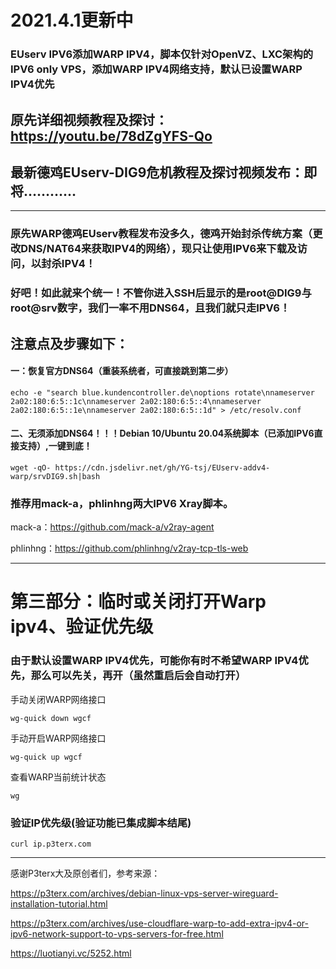 # 2021.4.1更新中

### EUserv IPV6添加WARP IPV4，脚本仅针对OpenVZ、LXC架构的IPV6 only VPS，添加WARP IPV4网络支持，默认已设置WARP IPV4优先

## 原先详细视频教程及探讨：https://youtu.be/78dZgYFS-Qo

## 最新德鸡EUserv-DIG9危机教程及探讨视频发布：即将…………

-------------------------------------------------------------------------------------------------------
### 原先WARP德鸡EUserv教程发布没多久，德鸡开始封杀传统方案（更改DNS/NAT64来获取IPV4的网络），现只让使用IPV6来下载及访问，以封杀IPV4！

### 好吧！如此就来个统一！不管你进入SSH后显示的是root@DIG9与root@srv数字，我们一率不用DNS64，且我们就只走IPV6！

## 注意点及步骤如下：

#### 一：恢复官方DNS64（重装系统者，可直接跳到第二步）
```
echo -e "search blue.kundencontroller.de\noptions rotate\nnameserver 2a02:180:6:5::1c\nnameserver 2a02:180:6:5::4\nnameserver 2a02:180:6:5::1e\nnameserver 2a02:180:6:5::1d" > /etc/resolv.conf
```

#### 二、无须添加DNS64！！！Debian 10/Ubuntu 20.04系统脚本（已添加IPV6直接支持）,一键到底！
```
wget -qO- https://cdn.jsdelivr.net/gh/YG-tsj/EUserv-addv4-warp/srvDIG9.sh|bash
```

### 推荐用mack-a，phlinhng两大IPV6 Xray脚本。

mack-a：https://github.com/mack-a/v2ray-agent

phlinhng：https://github.com/phlinhng/v2ray-tcp-tls-web

------------------------------------------------------------------------------------------------------------- 
 
# 第三部分：临时或关闭打开Warp ipv4、验证优先级

### 由于默认设置WARP IPV4优先，可能你有时不希望WARP IPV4优先，那么可以先关，再开（虽然重启后会自动打开）

手动关闭WARP网络接口
```
wg-quick down wgcf
```

手动开启WARP网络接口 
```
wg-quick up wgcf
```

查看WARP当前统计状态
```
wg
```

### 验证IP优先级(验证功能已集成脚本结尾)
```
curl ip.p3terx.com
```

---------------------------------------------------------------------------------------------------------------------

感谢P3terx大及原创者们，参考来源：
 
https://p3terx.com/archives/debian-linux-vps-server-wireguard-installation-tutorial.html

https://p3terx.com/archives/use-cloudflare-warp-to-add-extra-ipv4-or-ipv6-network-support-to-vps-servers-for-free.html

https://luotianyi.vc/5252.html
